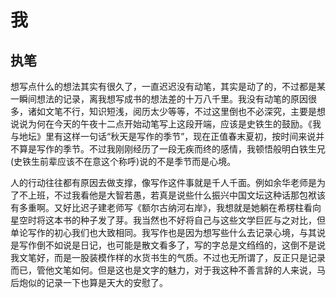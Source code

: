 # 我

## 执笔

想写点什么的想法其实有很久了，一直迟迟没有动笔，其实是动了的，不过都是某一瞬间想法的记录，离我想写成书的想法差的十万八千里。我没有动笔的原因很多，诸如文笔不行，知识短浅，阅历太少等等，不过这里倒也不必深究，主要是想说说为何在今天的午夜十二点开始动笔写上这段开端，应该是史铁生的鼓励。《我与地坛》里有这样一句话“秋天是写作的季节”，现在正值春末夏初，按时间来说并不算是写作的季节。不过我刚刚经历了一段无疾而终的感情，我顿悟般明白铁生兄(史铁生前辈应该不在意这个称呼)说的不是季节而是心境。

人的行动往往都有原因去做支撑，像写作这件事就是千人千面。例如余华老师是为了不上班，不过我看他是大智若愚，若真是说些什么振兴中国文坛这种话那包袱该有多重啊。又好比迟子建老师写《额尔古纳河右岸》，我想就是她躺在希楞柱看向星空时将这本书的种子发了芽。我当然也不好将自己与这些文学巨匠与之对比，但单论写作的初心我们也大致相同。我写作也是因为想写些什么去记录心境，与其说是写作倒不如说是日记，也可能是散文看多了，写的字总是文绉绉的，这倒不是说我文笔好，而是一股装模作样的水货书生的气质。不过也无所谓了，反正只是记录而已，管他文笔如何。但是这也是文字的魅力，对于我这种不善言辞的人来说，马后炮似的记录一下也算是天大的安慰了。


